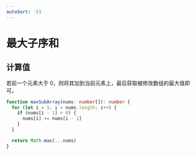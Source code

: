 ```yaml
---
autoSort: -53
---
```


# 最大子序和

## 计算值

若前一个元素大于 0，则将其加到当前元素上，最后获取被修改数组的最大值即可。

``` ts
function maxSubArray(nums: number[]): number {
  for (let i = 1; i < nums.length; i++) {
    if (nums[i - 1] > 0) {
      nums[i] += nums[i - 1] 
    }
  }

  return Math.max(...nums)
}
```
